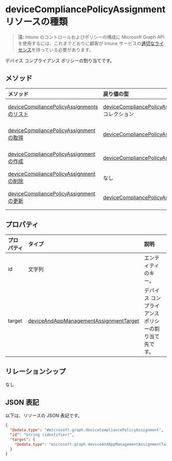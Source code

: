 # <a name="devicecompliancepolicyassignment-resource-type"></a>deviceCompliancePolicyAssignment リソースの種類

> **注:** Intune のコントロールおよびポリシーの構成に Microsoft Graph API を使用するには、これまでどおりに顧客が Intune サービスの[適切なライセンス](https://go.microsoft.com/fwlink/?linkid=839381)を持っている必要があります。

デバイス コンプライアンス ポリシーの割り当てです。
## <a name="methods"></a>メソッド
|メソッド|戻り値の型|説明|
|:---|:---|:---|
|[deviceCompliancePolicyAssignments のリスト](../api/intune_deviceconfig_devicecompliancepolicyassignment_list.md)|[deviceCompliancePolicyAssignment](../resources/intune_deviceconfig_devicecompliancepolicyassignment.md) コレクション|[deviceCompliancePolicyAssignment](../resources/intune_deviceconfig_devicecompliancepolicyassignment.md) オブジェクトのプロパティとリレーションシップをリストします。|
|[deviceCompliancePolicyAssignment の取得](../api/intune_deviceconfig_devicecompliancepolicyassignment_get.md)|[deviceCompliancePolicyAssignment](../resources/intune_deviceconfig_devicecompliancepolicyassignment.md)|[deviceCompliancePolicyAssignment](../resources/intune_deviceconfig_devicecompliancepolicyassignment.md) オブジェクトのプロパティとリレーションシップを読み取ります。|
|[deviceCompliancePolicyAssignment の作成](../api/intune_deviceconfig_devicecompliancepolicyassignment_create.md)|[deviceCompliancePolicyAssignment](../resources/intune_deviceconfig_devicecompliancepolicyassignment.md)|新しい [deviceCompliancePolicyAssignment](../resources/intune_deviceconfig_devicecompliancepolicyassignment.md) オブジェクトを作成します。|
|[deviceCompliancePolicyAssignment の削除](../api/intune_deviceconfig_devicecompliancepolicyassignment_delete.md)|なし|[deviceCompliancePolicyAssignment](../resources/intune_deviceconfig_devicecompliancepolicyassignment.md) を削除します。|
|[deviceCompliancePolicyAssignment の更新](../api/intune_deviceconfig_devicecompliancepolicyassignment_update.md)|[deviceCompliancePolicyAssignment](../resources/intune_deviceconfig_devicecompliancepolicyassignment.md)|[deviceCompliancePolicyAssignment](../resources/intune_deviceconfig_devicecompliancepolicyassignment.md) オブジェクトのプロパティを更新します。|

## <a name="properties"></a>プロパティ
|プロパティ|タイプ|説明|
|:---|:---|:---|
|id|文字列|エンティティのキー。|
|target|[deviceAndAppManagementAssignmentTarget](../resources/intune_shared_deviceandappmanagementassignmenttarget.md)|デバイス コンプライアンス ポリシーの割り当て先です。|

## <a name="relationships"></a>リレーションシップ
なし
## <a name="json-representation"></a>JSON 表記
以下は、リソースの JSON 表記です。
<!--{
  "blockType": "resource",
  "baseType": "microsoft.graph.entity",
  "keyProperty": "id",
  "@odata.type": "microsoft.graph.deviceCompliancePolicyAssignment"
}-->
``` json
{
  "@odata.type": "#microsoft.graph.deviceCompliancePolicyAssignment",
  "id": "String (identifier)",
  "target": {
    "@odata.type": "microsoft.graph.deviceAndAppManagementAssignmentTarget"
  }
}
```








